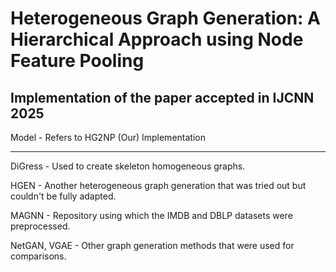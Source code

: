 # Heterogeneous Graph Generation: A Hierarchical Approach using Node Feature Pooling

## Implementation of the paper accepted in IJCNN 2025

Model - Refers to HG2NP (Our) Implementation

--------------------------------------

DiGress - Used to create skeleton homogeneous graphs.

HGEN - Another heterogeneous graph generation that was tried out but couldn't be fully adapted.

MAGNN - Repository using which the IMDB and DBLP datasets were preprocessed.

NetGAN, VGAE - Other graph generation methods that were used for comparisons.